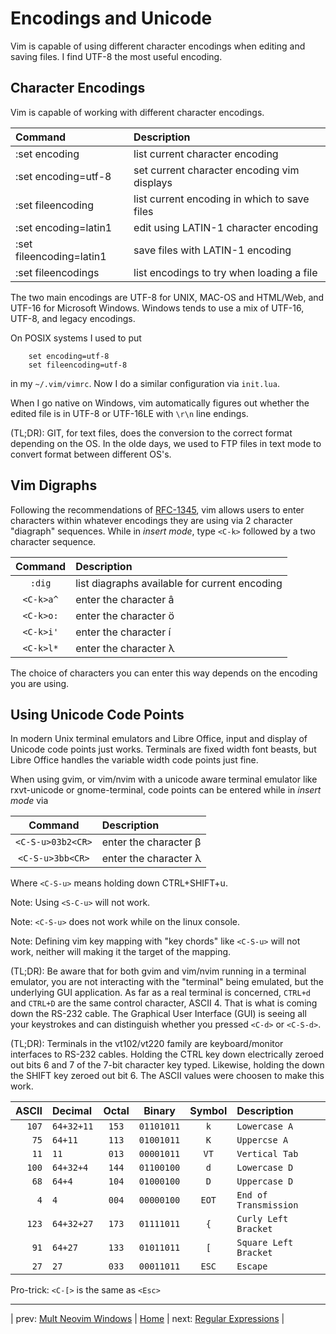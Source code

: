 # Encodings and Unicode

Vim is capable of using different character encodings when editing and
saving files.  I find UTF-8 the most useful encoding.

## Character Encodings

Vim is capable of working with different character encodings.

| Command                  | Description                                  |
|:------------------------ |:-------------------------------------------- |
| :set encoding            | list current character encoding              |
| :set encoding=utf-8      | set current character encoding vim displays  |
| :set fileencoding        | list current encoding in which to save files |
| :set encoding=latin1     | edit using LATIN-1 character encoding        |
| :set fileencoding=latin1 | save files with LATIN-1 encoding             |
| :set fileencodings       | list encodings to try when loading a file    |

The two main encodings are UTF-8 for UNIX, MAC-OS and HTML/Web, and
UTF-16 for Microsoft Windows.  Windows tends to use a mix of UTF-16,
UTF-8, and legacy encodings.

On POSIX systems I used to put

```vim
    set encoding=utf-8
    set fileencoding=utf-8
```

in my `~/.vim/vimrc`.  Now I do a similar configuration via `init.lua`.

When I go native on Windows, vim automatically figures out whether the
edited file is in UTF-8 or UTF-16LE with `\r\n` line endings.

(TL;DR): GIT, for text files, does the conversion to the correct format
depending on the OS.  In the olde days, we used to FTP files in text
mode to convert format between different OS's.

## Vim Digraphs

Following the recommendations of
[RFC-1345](https://tools.ietf.org/html/rfc1345),
vim allows users to enter characters within whatever encodings they are
using via 2 character "diagraph" sequences.  While in *insert mode*,
type `<C-k>` followed by a two character sequence.

|  Command   | Description                                   |
|:----------:|:--------------------------------------------- |
|  `:dig`    | list diagraphs available for current encoding |
|  `<C-k>a^` | enter the character â                         |
|  `<C-k>o:` | enter the character ö                         |
|  `<C-k>i'` | enter the character í                         |
|  `<C-k>l*` | enter the character λ                         |

The choice of characters you can enter this way depends on the encoding
you are using.

## Using Unicode Code Points

In modern Unix terminal emulators and Libre Office, input and display of
Unicode code points just works.  Terminals are fixed width font beasts,
but Libre Office handles the variable width code points just fine.

When using gvim, or vim/nvim with a unicode aware terminal emulator like
rxvt-unicode or gnome-terminal, code points can be entered while in
*insert mode* via

|  Command           | Description            |
|:------------------:|:---------------------- |
|  `<C-S-u>03b2<CR>` | enter the character β  |
|  `<C-S-u>3bb<CR>`  | enter the character λ  |

Where `<C-S-u>` means holding down CTRL+SHIFT+u.

Note: Using `<S-C-u>` will not work.

Note: `<C-S-u>` does not work while on the linux console.

Note: Defining vim key mapping with "key chords" like `<C-S-u>` will not
work, neither will making it the target of the mapping.

(TL;DR): Be aware that for both gvim and vim/nvim running in a terminal
emulator, you are not interacting with the "terminal" being emulated,
but the underlying GUI application.  As far as a real terminal is
concerned, `CTRL+d` and `CTRL+D` are the same control character, ASCII
4.  That is what is coming down the RS-232 cable.  The Graphical User
Interface (GUI) is seeing all your keystrokes and can distinguish
whether you pressed `<C-d>` or `<C-S-d>`.

(TL;DR): Terminals in the vt102/vt220 family are keyboard/monitor
interfaces to RS-232 cables.  Holding the CTRL key down electrically
zeroed out bits 6 and 7 of the 7-bit character key typed.  Likewise,
holding the down the SHIFT key zeroed out bit 6.  The ASCII values were
choosen to make this work.

| ASCII | Decimal    | Octal | Binary     | Symbol   | Description           |
| -----:|:---------- |:-----:|:----------:|:--------:|:--------------------- |
| `107` | `64+32+11` | `153` | `01101011` | `k`      | `Lowercase A`         |
|  `75` | `64+11`    | `113` | `01001011` | `K`      | `Uppercse A`          |
|  `11` | `11`       | `013` | `00001011` | `VT`     | `Vertical Tab`        |
| `100` | `64+32+4`  | `144` | `01100100` | `d`      | `Lowercase D`         |
|  `68` | `64+4`     | `104` | `01000100` | `D`      | `Uppercase D`         |
|   `4` | `4`        | `004` | `00000100` | `EOT`    | `End of Transmission` |
| `123` | `64+32+27` | `173` | `01111011` | `{`      | `Curly Left Bracket`  |
|  `91` | `64+27`    | `133` | `01011011` | `[`      | `Square Left Bracket` |
|  `27` | `27`       | `033` | `00011011` | `ESC`    | `Escape`              |

Pro-trick: `<C-[>` is the same as `<Esc>`

---

| prev: [Mult Neovim Windows][7] | [Home][0] | next: [Regular Expressions][9] |

[7]: 07-MultipleWindows.md
[0]: ../README.md
[9]: 09-RegularExpressions.md
